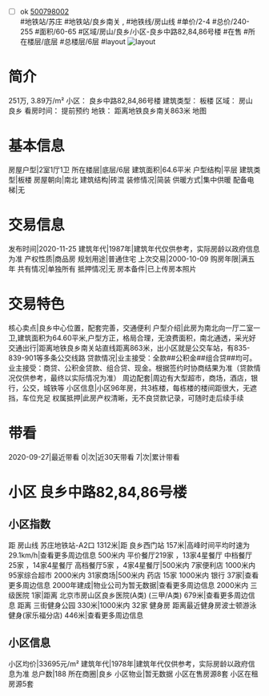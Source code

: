 - [ ] ok [500798002](https://bj.5i5j.com/ershoufang/500798002.html)  
 #地铁站/苏庄 #地铁站/良乡南关 ,  #地铁线/房山线
#单价/2-4 #总价/240-255 #面积/60-65   #区域/房山/良乡/小区-良乡中路82,84,86号楼 #在售 #所在楼层/底层 #总楼层/6层 #layout 
![layout](http://image2a.5i5j.com/scm/HOUSE_CUSTOMER/4bccbd7e60a44787b360f2897245d48c.jpg_P5.jpg) 
# 简介 
 251万,  3.89万/m² 
小区： 良乡中路82,84,86号楼
建筑类型： 板楼
区域： 房山 良乡
看房时间： 提前预约
地铁： 距离地铁良乡南关863米 地图
# 基本信息 
 房屋户型|2室1厅1卫
所在楼层|底层/6层
建筑面积|64.6平米
户型结构|平层
建筑类型|板楼
房屋朝向|南北
建筑结构|砖混
装修情况|简装
供暖方式|集中供暖
配备电梯|无
# 交易信息 
 发布时间|2020-11-25
建筑年代|1987年|建筑年代仅供参考，实际房龄以政府信息为准
产权性质|商品房
规划用途|普通住宅
上次交易|2000-10-09
购房年限|满五年
共有情况|单独所有
抵押情况|无
房本备件|已上传房本照片
# 交易特色 
 核心卖点|良乡中心位置，配套完善，交通便利
户型介绍|此房为南北向一厅二室一卫,建筑面积为64.60平米,户型方正，格局合理，无浪费面积，南北通透，采光好
交通出行|距离地铁良乡南关站直线距离863米，出小区就是公交车站，有835-839-901等多条公交线路
贷款情况|业主接受：全款##公积金##组合贷##均可。业主接受：商贷、公积金贷款、组合贷、现金。根据签约时协商结果为准（贷款情况仅供参考，最终以实际情况为准）
周边配套|周边有大型超市，商场，酒店，银行，公交，城铁等
小区信息|小区96年房，共3栋楼，每栋楼的楼间距很大，无遮挡，车位充足
权属抵押|此房产权清晰，无不良贷款记录，可随时走后续手续
# 带看 
 2020-09-27|最近带看	 0|次|近30天带看	 7|次|累计带看
# 小区 良乡中路82,84,86号楼
## 小区指数 
 距 房山线 苏庄地铁站-A2口 1312米|距 良乡西门站 157米|高峰时间平均时速为29.1km/h|查看更多周边信息
500米内 平价餐厅219家 ，13家4星餐厅
中档餐厅25家 ，14家4星餐厅
高档餐厅5家 ，4家4星餐厅|500米内 7家便利店
1000米内 95家综合超市
2000米内 31家商场|500米内 药店 15家
1000米内 银行 37家|查看更多周边信息
2000年建成|物业公司为暂无数据|查看更多周边信息
2000米内 三级医院 1家|距离 北京市房山区良乡医院(A类) (三甲/A类) 679米|查看更多周边信息
距离 三街健身公园 330米|1000米内 32家 健身房
距离最近健身房波士顿游泳健身(家乐福分店) 446米|查看更多周边信息
## 小区信息 
 小区均价|33695元/m²
建筑年代|1978年|建筑年代仅供参考，实际房龄以政府信息为准
总户数|188
所在商圈|良乡
小区物业|暂无数据
小区在售房源8套
小区在租房源5套
